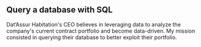 ## Query a database with SQL 
Dat’Assur Habitation's CEO believes in leveraging data to analyze the company's current contract portfolio and become data-driven. My mission consisted in querying their database to better exploit their portfolio.
